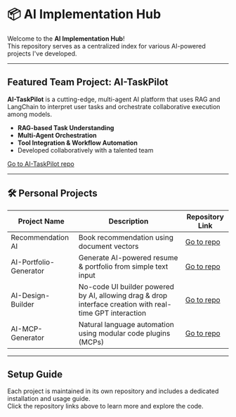 # 📦 AI Implementation Hub

Welcome to the **AI Implementation Hub**!  
This repository serves as a centralized index for various AI-powered projects I've developed.

---

## Featured Team Project: AI-TaskPilot

**AI-TaskPilot** is a cutting-edge, multi-agent AI platform that uses RAG and LangChain to interpret user tasks and orchestrate collaborative execution among models.

- **RAG-based Task Understanding**  
- **Multi-Agent Orchestration**  
- **Tool Integration & Workflow Automation**  
- Developed collaboratively with a talented team

[Go to AI-TaskPilot repo](https://github.com/danlee-dev/ai-task-pilot.git)

---

## 🛠️ Personal Projects

| Project Name | Description | Repository Link |
|--------------|-------------|-----------------|
| Recommendation AI | Book recommendation using document vectors | [Go to repo](https://github.com/masonl2ee/document-vector-recommender.git) |
| AI-Portfolio-Generator | Generate AI-powered resume & portfolio from simple text input | [Go to repo](https://github.com/masonl2ee/ai-portfolio-generator.git) |
| AI-Design-Builder | No-code UI builder powered by AI, allowing drag & drop interface creation with real-time GPT interaction | [Go to repo](https://github.com/masonl2ee/ai-design-builder.git) |
| AI-MCP-Generator | Natural language automation using modular code plugins (MCPs) | [Go to repo](https://github.com/masonl2ee/ai-mcp-generator) |

---

## Setup Guide

Each project is maintained in its own repository and includes a dedicated installation and usage guide.  
Click the repository links above to learn more and explore the code.

